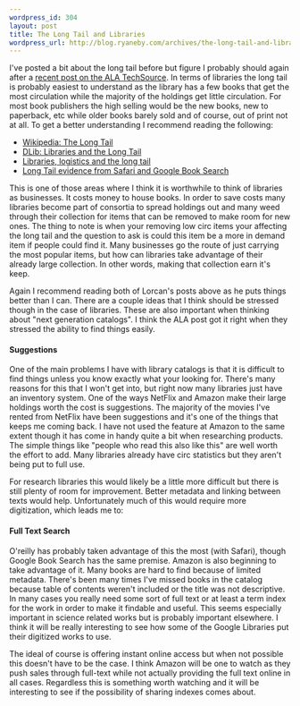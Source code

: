 ```yaml
--- 
wordpress_id: 304
layout: post
title: The Long Tail and Libraries
wordpress_url: http://blog.ryaneby.com/archives/the-long-tail-and-libraries/
---
```

I've posted a bit about the long tail before but figure I probably should again after a <a href="http://www.techsource.ala.org/blog/2006/07/the-long-tail-wags-the-dog.html">recent post on the ALA TechSource</a>. In terms of libraries the long tail is probably easiest to understand as the library has a few books that get the most circulation while the majority of the holdings get little circulation. For most book publishers the high selling would be the new books, new to paperback, etc while older books barely sold and of course, out of print not at all. To get a better understanding I recommend reading the following:

<ul>
<li><a href="http://en.wikipedia.org/wiki/Long_tail">Wikipedia: The Long Tail</a></li>
<li><a href="http://www.dlib.org/dlib/april06/dempsey/04dempsey.html">DLib: Libraries and the Long Tail</a></li>
<li><a href="http://orweblog.oclc.org/archives/000949.html">Libraries, logistics and the long tail</a></li>
<li><a href="http://radar.oreilly.com/archives/2006/05/long_tail_evidence_from_safari_1.html">Long Tail evidence from Safari and Google Book Search</a></li>
</ul>

This is one of those areas where I think it is worthwhile to think of libraries as businesses. It costs money to house books. In order to save costs many libraries become part of consortia to spread holdings out and many weed through their collection for items that can be removed to make room for new ones. The thing to note is when your removing low circ items your affecting the long tail and the question to ask is could this item be a more in demand item if people could find it. Many businesses go the route of just carrying the most popular items, but how can libraries take advantage of their already large collection. In other words, making that collection earn it's keep.

Again I recommend reading both of Lorcan's posts above as he puts things better than I can. There are a couple ideas that I think should be stressed though in the case of libraries. These are also important when thinking about "next generation catalogs". I think the ALA post got it right when they stressed the ability to find things easily.

<h4>Suggestions</h4>

One of the main problems I have with library catalogs is that it is difficult to find things unless you know exactly what your looking for. There's many reasons for this that I won't get into, but right now many libraries just have an inventory system. One of the ways NetFlix and Amazon make their large holdings worth the cost is suggestions. The majority of the movies I've rented from NetFlix have been suggestions and it's one of the things that keeps me coming back. I have not used the feature at Amazon to the same extent though it has come in handy quite a bit when researching products. The simple things like "people who read this also like this" are well worth the effort to add. Many libraries already have circ statistics but they aren't being put to full use.

For research libraries this would likely be a little more difficult but there is still plenty of room for improvement. Better metadata and linking between texts would help. Unfortunately much of this would require more digitization, which leads me to:

<h4>Full Text Search</h4>

O'reilly has probably taken advantage of this the most (with Safari), though Google Book Search has the same premise. Amazon is also beginning to take advantage of it. Many books are hard to find because of limited metadata. There's been many times I've missed books in the catalog because table of contents weren't included or the title was not descriptive. In many cases you really need some sort of full text or at least a term index for the work in order to make it findable and useful. This seems especially important in science related works but is probably important elsewhere. I think it will be really interesting to see how some of the Google Libraries put their digitized works to use.

The ideal of course is offering instant online access but when not possible this doesn't have to be the case. I think Amazon will be one to watch as they push sales through full-text while not actually providing the full text online in all cases. Regardless this is something worth watching and it will be interesting to see if the possibility of sharing indexes comes about.
